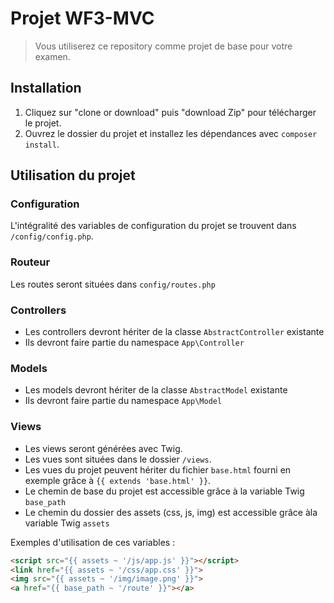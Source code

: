 # Projet WF3-MVC

> Vous utiliserez ce repository comme projet de base pour votre examen.

## Installation

1. Cliquez sur "clone or download" puis "download Zip" pour télécharger le projet.
2. Ouvrez le dossier du projet et installez les dépendances avec  `composer install`.

## Utilisation du projet

### Configuration

L'intégralité des variables de configuration du projet se trouvent dans `/config/config.php`.

### Routeur

Les routes seront situées dans `config/routes.php`

### Controllers

- Les controllers devront hériter de la classe `AbstractController` existante
- Ils devront faire partie du namespace `App\Controller`

### Models

- Les models devront hériter de la classe `AbstractModel` existante
- Ils devront faire partie du namespace `App\Model`


### Views

- Les views seront générées avec Twig.
- Les vues sont situées dans le dossier `/views`.
- Les vues du projet peuvent hériter du fichier `base.html` fourni en exemple grâce à `{{ extends 'base.html' }}`.
- Le chemin de base du projet est accessible grâce à la variable Twig `base_path`
- Le chemin du dossier des assets (css, js, img) est accessible grâce àla variable Twig  `assets`

Exemples d'utilisation de ces variables :

```html
<script src="{{ assets ~ '/js/app.js' }}"></script>
<link href="{{ assets ~ '/css/app.css' }}">
<img src="{{ assets ~ '/img/image.png' }}">
<a href="{{ base_path ~ '/route' }}"></a>
```
